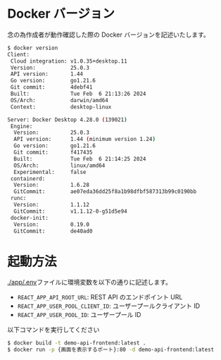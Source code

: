 # Docker バージョン

念の為作成者が動作確認した際の Docker バージョンを記述いたします。

```bash
$ docker version
Client:
 Cloud integration: v1.0.35+desktop.11
 Version:           25.0.3
 API version:       1.44
 Go version:        go1.21.6
 Git commit:        4debf41
 Built:             Tue Feb  6 21:13:26 2024
 OS/Arch:           darwin/amd64
 Context:           desktop-linux

Server: Docker Desktop 4.28.0 (139021)
 Engine:
  Version:          25.0.3
  API version:      1.44 (minimum version 1.24)
  Go version:       go1.21.6
  Git commit:       f417435
  Built:            Tue Feb  6 21:14:25 2024
  OS/Arch:          linux/amd64
  Experimental:     false
 containerd:
  Version:          1.6.28
  GitCommit:        ae07eda36dd25f8a1b98dfbf587313b99c0190bb
 runc:
  Version:          1.1.12
  GitCommit:        v1.1.12-0-g51d5e94
 docker-init:
  Version:          0.19.0
  GitCommit:        de40ad0
```

# 起動方法

[./app/.env](./app/.env)ファイルに環境変数を以下の通りに記述します。

- `REACT_APP_API_ROOT_URL`: REST API のエンドポイント URL
- `REACT_APP_USER_POOL_CLIENT_ID`: ユーザープールクライアント ID
- `REACT_APP_USER_POOL_ID`: ユーザープール ID

以下コマンドを実行してください

```bash
$ docker build -t demo-api-frontend:latest .
$ docker run -p {画面を表示するポート}:80 -d demo-api-frontend:latest
```
